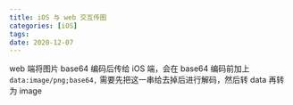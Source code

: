 ```yaml
---
title: iOS 与 web 交互传图
categories: [iOS]
tags: 
date: 2020-12-07
---
```

web 端将图片 base64 编码后传给 iOS 端，会在 base64 编码前加上 `data:image/png;base64,` 需要先把这一串给去掉后进行解码，然后转 data 再转为 image 
